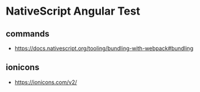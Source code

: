 # NativeScript Angular Test

## commands

* https://docs.nativescript.org/tooling/bundling-with-webpack#bundling

## ionicons

* https://ionicons.com/v2/